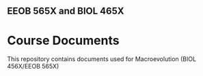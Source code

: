 ## EEOB 565X and BIOL 465X 

# Course Documents

This repository contains documents used for Macroevolution (BIOL 456X/EEOB 565X)
